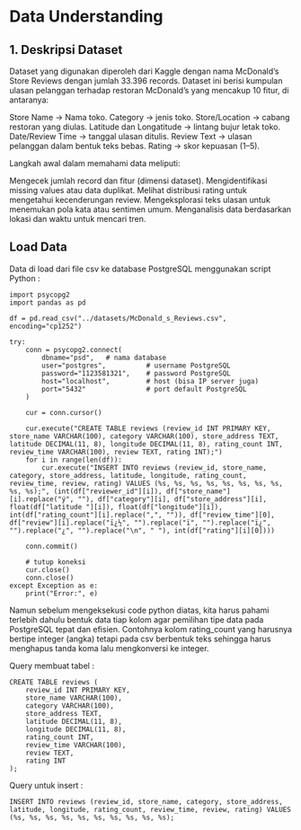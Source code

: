 # Data Understanding

## 1. Deskripsi Dataset

Dataset yang digunakan diperoleh dari Kaggle dengan nama McDonald’s Store Reviews dengan jumlah 33.396 records. Dataset ini berisi kumpulan ulasan pelanggan terhadap restoran McDonald’s yang mencakup 10 fitur, di antaranya:

Store Name → Nama toko.
Category → jenis toko.
Store/Location → cabang restoran yang diulas.
Latitude dan Longatitude → lintang bujur letak toko.
Date/Review Time → tanggal ulasan ditulis.
Review Text → ulasan pelanggan dalam bentuk teks bebas.
Rating → skor kepuasan (1–5).

Langkah awal dalam memahami data meliputi:

Mengecek jumlah record dan fitur (dimensi dataset).
Mengidentifikasi missing values atau data duplikat.
Melihat distribusi rating untuk mengetahui kecenderungan review.
Mengeksplorasi teks ulasan untuk menemukan pola kata atau sentimen umum.
Menganalisis data berdasarkan lokasi dan waktu untuk mencari tren.

## Load Data

Data di load dari file csv ke database PostgreSQL menggunakan script Python :

```{code}
import psycopg2
import pandas as pd

df = pd.read_csv("../datasets/McDonald_s_Reviews.csv", encoding="cp1252")

try:
    conn = psycopg2.connect(
        dbname="psd",   # nama database
        user="postgres",          # username PostgreSQL
        password="1123581321",    # password PostgreSQL
        host="localhost",         # host (bisa IP server juga)
        port="5432"               # port default PostgreSQL
    )

    cur = conn.cursor()

    cur.execute("CREATE TABLE reviews (review_id INT PRIMARY KEY, store_name VARCHAR(100), category VARCHAR(100), store_address TEXT, latitude DECIMAL(11, 8), longitude DECIMAL(11, 8), rating_count INT, review_time VARCHAR(100), review TEXT, rating INT);")
    for i in range(len(df)):
        cur.execute("INSERT INTO reviews (review_id, store_name, category, store_address, latitude, longitude, rating_count, review_time, review, rating) VALUES (%s, %s, %s, %s, %s, %s, %s, %s, %s, %s);", (int(df["reviewer_id"][i]), df["store_name"][i].replace("ý", ""), df["category"][i], df["store_address"][i], float(df["latitude "][i]), float(df["longitude"][i]), int(df["rating_count"][i].replace(",", "")), df["review_time"][0], df["review"][i].replace("ï¿½", "").replace("ï", "").replace("ï¿", "").replace("¿", "").replace("\n", " "), int(df["rating"][i][0])))
    
    conn.commit()

    # tutup koneksi
    cur.close()
    conn.close()
except Exception as e:
    print("Error:", e)
```

Namun sebelum mengeksekusi code python diatas, kita harus pahami terlebih dahulu bentuk data tiap kolom agar pemilihan tipe data pada PostgreSQL tepat dan efisien. Contohnya kolom rating_count yang harusnya bertipe integer (angka) tetapi pada csv berbentuk teks sehingga harus menghapus tanda koma lalu mengkonversi ke integer.

Query membuat tabel :

```{code}
CREATE TABLE reviews (
    review_id INT PRIMARY KEY,
    store_name VARCHAR(100),
    category VARCHAR(100),
    store_address TEXT,
    latitude DECIMAL(11, 8),
    longitude DECIMAL(11, 8),
    rating_count INT,
    review_time VARCHAR(100),
    review TEXT,
    rating INT
);
```

Query untuk insert :

```{code}
INSERT INTO reviews (review_id, store_name, category, store_address, latitude, longitude, rating_count, review_time, review, rating) VALUES (%s, %s, %s, %s, %s, %s, %s, %s, %s, %s);
```